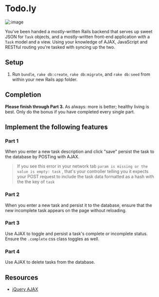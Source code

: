 # Todo.ly

![:image](http://www.iwatchstuff.com/2009/03/26/bottle-rocket-criterion-not.jpg)

You've been handed a mostly-written Rails backend that serves up sweet JSON for `Task` objects, and a mostly-written front-end application with a `Task` model and a view. Using your knowledge of AJAX, JavaScript and RESTful routing you're tasked with syncing up the two.

## Setup

1. Run `bundle`, `rake db:create`, `rake db:migrate`, and `rake db:seed` from within your new Rails app folder.

## Completion

**Please finish through Part 3.** As always: more is better; healthy living is
best. Only do the bonus if you have completed every single part.

## Implement the following features

### Part 1

When you enter a new task description and click "save" persist the task to the
database by POSTing with AJAX.

> If you see this error in your network tab `param is missing or the value is
> empty: task` , that's your controller telling you it expects your POST request
> to include the task data formatted as a hash with the the key of `task`

### Part 2

When you enter a new task and persist it to the database, ensure that the new
incomplete task appears on the page without reloading.

### Part 3

Use AJAX to toggle and persist a task's complete or incomplete status. 
Ensure the `.complete` css class toggles as well.

### Part 4

Use AJAX to delete tasks from the database.

## Resources
- [jQuery AJAX](http://api.jquery.com/jquery.ajax/)
